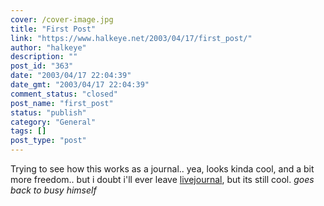 ```yaml
---
cover: /cover-image.jpg
title: "First Post"
link: "https://www.halkeye.net/2003/04/17/first_post/"
author: "halkeye"
description: ""
post_id: "363"
date: "2003/04/17 22:04:39"
date_gmt: "2003/04/17 22:04:39"
comment_status: "closed"
post_name: "first_post"
status: "publish"
category: "General"
tags: []
post_type: "post"
---
```


Trying to see how this works as a journal.. yea, looks kinda cool, and a bit more freedom.. but i doubt i'll ever leave [livejournal](http://www.livejournal.com/), but its still cool. *goes back to busy himself*